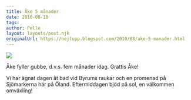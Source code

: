 ```yaml
---
title: Åke 5 månader
date: 2010-08-10
tags: 	
author: Pelle
layout: layouts/post.njk
originalUrl: https://nejtupp.blogspot.com/2010/08/ake-5-manader.html
---
```


<p class="mobile-photo"><img src="../../../img/2010/08/bild-777124.JPG" border="0"></p>Åke fyller gubbe, d.v.s. fem månader idag. Grattis Åke!<p>Vi har ägnat dagen åt bad vid Byrums raukar och en promenad på Sjömarkerna här på Öland. Eftermiddagen bjöd på sol, en välkommen omväxling!</p>
